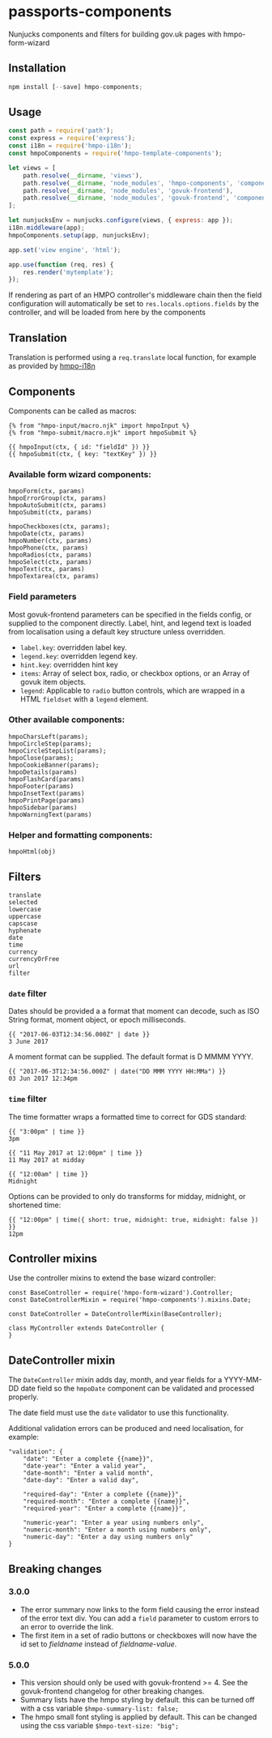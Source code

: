 # passports-components
Nunjucks components and filters for building gov.uk pages with hmpo-form-wizard

## Installation

```javascript
npm install [--save] hmpo-components;
```

## Usage

```javascript
const path = require('path');
const express = require('express');
const i18n = require('hmpo-i18n');
const hmpoComponents = require('hmpo-template-components');

let views = [
    path.resolve(__dirname, 'views'),
    path.resolve(__dirname, 'node_modules', 'hmpo-components', 'components'),
    path.resolve(__dirname, 'node_modules', 'govuk-frontend'),
    path.resolve(__dirname, 'node_modules', 'govuk-frontend', 'components')
];

let nunjucksEnv = nunjucks.configure(views, { express: app });
i18n.middleware(app);
hmpoComponents.setup(app, nunjucksEnv);

app.set('view engine', 'html');

app.use(function (req, res) {
    res.render('mytemplate');
});
```

If rendering as part of an HMPO controller's middleware chain then the field configuration will automatically be set to `res.locals.options.fields` by the controller, and will be loaded from here by the components

## Translation

Translation is performed using a `req.translate` local function, for example as provided by [hmpo-i18n](https://npmjs.com/package/hmpo-i18n)

## Components

Components can be called as macros:
```
{% from "hmpo-input/macro.njk" import hmpoInput %}
{% from "hmpo-submit/macro.njk" import hmpoSubmit %}

{{ hmpoInput(ctx, { id: "fieldId" }) }}
{{ hmpoSubmit(ctx, { key: "textKey" }) }}
```

### Available form wizard components:
```
hmpoForm(ctx, params)
hmpoErrorGroup(ctx, params)
hmpoAutoSubmit(ctx, params)
hmpoSubmit(ctx, params)

hmpoCheckboxes(ctx, params);
hmpoDate(ctx, params)
hmpoNumber(ctx, params)
hmpoPhone(ctx, params)
hmpoRadios(ctx, params)
hmpoSelect(ctx, params)
hmpoText(ctx, params)
hmpoTextarea(ctx, params)
```

### Field parameters
Most govuk-frontend parameters can be specified in the fields config, or supplied to the component directly.
Label, hint, and legend text is loaded from localisation using a default key structure unless overridden.

- `label.key`: overridden label key.
- `legend.key`: overridden legend key.
- `hint.key`: overridden hint key
- `items`: Array of select box, radio, or checkbox options, or an Array of govuk item objects.
- `legend`: Applicable to `radio` button controls, which are wrapped in a HTML `fieldset` with a `legend` element.

### Other available components:
```
hmpoCharsLeft(params);
hmpoCircleStep(params);
hmpoCircleStepList(params);
hmpoClose(params);
hmpoCookieBanner(params);
hmpoDetails(params)
hmpoFlashCard(params)
hmpoFooter(params)
hmpoInsetText(params)
hmpoPrintPage(params)
hmpoSidebar(params)
hmpoWarningText(params)
```

### Helper and formatting components:
```
hmpoHtml(obj)
```

## Filters

```
translate
selected
lowercase
uppercase
capscase
hyphenate
date
time
currency
currencyOrFree
url
filter
```

### `date` filter

Dates should be provided a a format that moment can decode, such as ISO String format, moment object, or epoch milliseconds.
```
{{ "2017-06-03T12:34:56.000Z" | date }}
3 June 2017
```

A moment format can be supplied. The default format is D MMMM YYYY.
```
{{ "2017-06-3T12:34:56.000Z" | date("DD MMM YYYY HH:MMa") }}
03 Jun 2017 12:34pm
```

### `time` filter

The time formatter wraps a formatted time to correct for GDS standard:
```
{{ "3:00pm" | time }}
3pm

{{ "11 May 2017 at 12:00pm" | time }}
11 May 2017 at midday

{{ "12:00am" | time }}
Midnight
```

Options can be provided to only do transforms for midday, midnight, or shortened time:
```
{{ "12:00pm" | time({ short: true, midnight: true, midnight: false }) }}
12pm
```

## Controller mixins

Use the controller mixins to extend the base wizard controller:
```
const BaseController = require('hmpo-form-wizard').Controller;
const DateControllerMixin = require('hmpo-components').mixins.Date;

const DateController = DateControllerMixin(BaseController);

class MyController extends DateController {    
}
```

## DateController mixin

The `DateController` mixin adds day, month, and year fields for a YYYY-MM-DD date field so the `hmpoDate` component can be validated and processed properly.

The date field must use the `date` validator to use this functionality.

Additional validation errors can be produced and need localisation, for example:

```
"validation": {
    "date": "Enter a complete {{name}}",
    "date-year": "Enter a valid year",
    "date-month": "Enter a valid month",
    "date-day": "Enter a valid day",

    "required-day": "Enter a complete {{name}}",
    "required-month": "Enter a complete {{name}}",
    "required-year": "Enter a complete {{name}}",

    "numeric-year": "Enter a year using numbers only",
    "numeric-month": "Enter a month using numbers only",
    "numeric-day": "Enter a day using numbers only"
}
```

## Breaking changes

### 3.0.0

- The error summary now links to the form field causing the error instead of the error text div. You can add a `field` parameter to custom errors to an error to override the link.
- The first item in a set of radio buttons or checkboxes will now have the id set to _fieldname_ instead of _fieldname_-_value_.

### 5.0.0

- This version should only be used with govuk-frontend >= 4. See the govuk-frontend changelog for other breaking changes.
- Summary lists have the hmpo styling by default. this can be turned off with a css variable `$hmpo-summary-list: false;`
- The hmpo small font styling is applied by default. This can be changed using the css variable `$hmpo-text-size: "big";`
